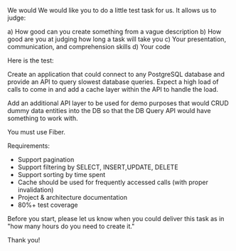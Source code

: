 We would We would like you to do a little test task for us. It allows us to judge:

a) How good can you create something from a vague description
b) How good are you at judging how long a task will take you
c) Your presentation, communication, and comprehension skills
d) Your code

Here is the test:

Create an application that could connect to any PostgreSQL database and provide an API to query slowest database queries.
Expect a high load of calls to come in and add a cache layer within the API to handle the load.

Add an additional API layer to be used for demo purposes that would CRUD dummy data entities into the DB so that the DB Query API would have something to work with.

You must use Fiber.

Requirements:
- Support pagination
- Support filtering by SELECT, INSERT,UPDATE, DELETE
- Support sorting by time spent
- Cache should be used for frequently accessed calls (with proper invalidation)
- Project & architecture documentation
- 80%+ test coverage

Before you start, please let us know when you could deliver this task as in "how many hours do you need to create it."

Thank you!
